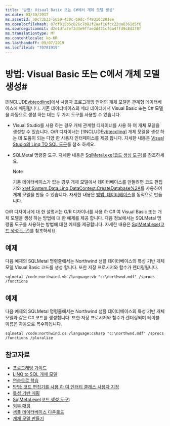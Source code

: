 ```yaml
---
title: '방법: Visual Basic 또는 C#에서 개체 모델 생성'
ms.date: 03/30/2017
ms.assetid: a0c73b33-5650-420c-b9dc-f49310c201ee
ms.openlocfilehash: 07df915b5c826c7b82f2aaf16fcc22da0361d5f6
ms.sourcegitcommit: d2e1dfa7ef2d4e9ffae3d431cf6a4ffd9c8d378f
ms.translationtype: MT
ms.contentlocale: ko-KR
ms.lasthandoff: 09/07/2019
ms.locfileid: "70781919"
---
```

# <a name="how-to-generate-the-object-model-in-visual-basic-or-c"></a>방법: Visual Basic 또는 C에서 개체 모델 생성\#
[!INCLUDE[vbtecdlinq](../../../../../../includes/vbtecdlinq-md.md)]에서 사용자 프로그래밍 언어의 개체 모델은 관계형 데이터베이스에 매핑됩니다. 기존 데이터베이스의 메타 데이터에서 Visual Basic 또는 C# 모델을 자동으로 생성 하는 데는 두 가지 도구를 사용할 수 있습니다.  
  
- Visual Studio를 사용 하는 경우 개체 관계형 디자이너를 사용 하 여 개체 모델을 생성할 수 있습니다. O/R 디자이너는 [!INCLUDE[vbtecdlinq](../../../../../../includes/vbtecdlinq-md.md)] 개체 모델을 생성 하는 데 도움이 되는 다양 한 사용자 인터페이스를 제공 합니다. 자세한 내용은 [Visual Studio의 Linq TO SQL 도구](https://docs.microsoft.com/visualstudio/data-tools/linq-to-sql-tools-in-visual-studio2)를 참조 하세요.
  
- SQLMetal 명령줄 도구. 자세한 내용은 [SqlMetal.exe(코드 생성 도구)](../../../../tools/sqlmetal-exe-code-generation-tool.md)를 참조하세요.  
  
    > [!NOTE]
    > 기존 데이터베이스가 없는 경우 개체 모델에서 데이터베이스를 만들려면 코드 편집기와 <xref:System.Data.Linq.DataContext.CreateDatabase%2A>를 사용하여 개체 모델을 만들 수 있습니다. 자세한 내용은 [방법: 데이터베이스](how-to-dynamically-create-a-database.md)를 동적으로 만듭니다.  
  
 O/R 디자이너에 대 한 설명서는 O/R 디자이너를 사용 하 C# 여 Visual Basic 또는 개체 모델을 생성 하는 방법에 대 한 예제를 제공 합니다. 다음 정보에서는 SQLMetal 명령줄 도구를 사용하는 방법에 대한 예제를 제공합니다. 자세한 내용은 [SqlMetal.exe(코드 생성 도구)](../../../../tools/sqlmetal-exe-code-generation-tool.md)를 참조하세요.  
  
## <a name="example"></a>예제  
 다음 예제의 SQLMetal 명령줄에서는 Northwind 샘플 데이터베이스의 특성 기반 개체 모델 Visual Basic 코드를 생성 합니다. 또한 저장 프로시저와 함수가 렌더링됩니다.  
  
```  
sqlmetal /code:northwind.vb /language:vb "c:\northwnd.mdf" /sprocs /functions  
```  
  
## <a name="example"></a>예제  
 다음 예제의 SQLMetal 명령줄에서는 Northwind 샘플 데이터베이스의 특성 기반 개체 모델과 같은 C# 코드를 생성합니다. 또한 저장 프로시저와 함수가 렌더링되며 테이블 이름은 자동으로 복수화됩니다.  
  
```  
sqlmetal /code:northwind.cs /language:csharp "c:\northwnd.mdf" /sprocs /functions /pluralize  
```  
  
## <a name="see-also"></a>참고자료

- [프로그래밍 가이드](programming-guide.md)
- [LINQ to SQL 개체 모델](the-linq-to-sql-object-model.md)
- [연습으로 학습](learning-by-walkthroughs.md)
- [방법: 코드 편집기를 사용 하 여 엔터티 클래스 사용자 지정](how-to-customize-entity-classes-by-using-the-code-editor.md)
- [특성 기반 매핑](attribute-based-mapping.md)
- [SqlMetal.exe(코드 생성 도구)](../../../../tools/sqlmetal-exe-code-generation-tool.md)
- [외부 매핑](external-mapping.md)
- [샘플 데이터베이스 다운로드](downloading-sample-databases.md)
- [개체 모델 만들기](creating-the-object-model.md)
